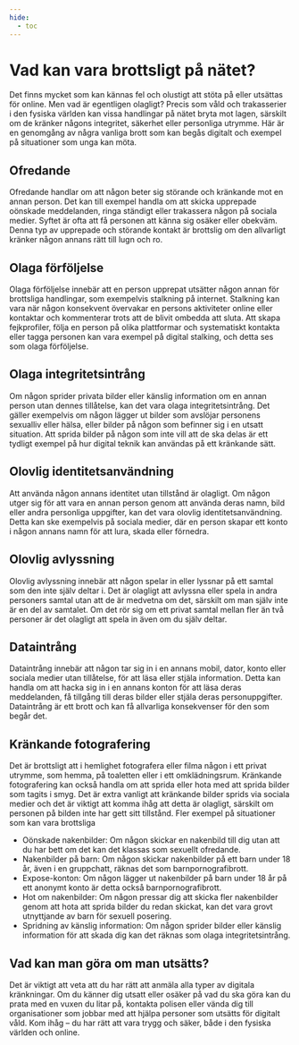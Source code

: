 ```yaml
---
hide:
  - toc
---
```

# Vad kan vara brottsligt på nätet?
Det finns mycket som kan kännas fel och olustigt att stöta på eller utsättas för online. Men vad är egentligen olagligt? Precis som våld och trakasserier i den fysiska världen kan vissa handlingar på nätet bryta mot lagen, särskilt om de kränker någons integritet, säkerhet eller personliga utrymme. Här är en genomgång av några vanliga brott som kan begås digitalt och exempel på situationer som unga kan möta.

## Ofredande
Ofredande handlar om att någon beter sig störande och kränkande mot en annan person. Det kan till exempel handla om att skicka upprepade oönskade meddelanden, ringa ständigt eller trakassera någon på sociala medier. Syftet är ofta att få personen att känna sig osäker eller obekväm. Denna typ av upprepade och störande kontakt är brottslig om den allvarligt kränker någon annans rätt till lugn och ro.
## Olaga förföljelse
Olaga förföljelse innebär att en person upprepat utsätter någon annan för brottsliga handlingar, som exempelvis stalkning på internet. Stalkning kan vara när någon konsekvent övervakar en persons aktiviteter online eller kontaktar och kommenterar trots att de blivit ombedda att sluta. Att skapa fejkprofiler, följa en person på olika plattformar och systematiskt kontakta eller tagga personen kan vara exempel på digital stalking, och detta ses som olaga förföljelse.
## Olaga integritetsintrång
Om någon sprider privata bilder eller känslig information om en annan person utan dennes tillåtelse, kan det vara olaga integritetsintrång. Det gäller exempelvis om någon lägger ut bilder som avslöjar personens sexualliv eller hälsa, eller bilder på någon som befinner sig i en utsatt situation. Att sprida bilder på någon som inte vill att de ska delas är ett tydligt exempel på hur digital teknik kan användas på ett kränkande sätt.
## Olovlig identitetsanvändning
Att använda någon annans identitet utan tillstånd är olagligt. Om någon utger sig för att vara en annan person genom att använda deras namn, bild eller andra personliga uppgifter, kan det vara olovlig identitetsanvändning. Detta kan ske exempelvis på sociala medier, där en person skapar ett konto i någon annans namn för att lura, skada eller förnedra.
## Olovlig avlyssning
Olovlig avlyssning innebär att någon spelar in eller lyssnar på ett samtal som den inte själv deltar i. Det är olagligt att avlyssna eller spela in andra personers samtal utan att de är medvetna om det, särskilt om man själv inte är en del av samtalet. Om det rör sig om ett privat samtal mellan fler än två personer är det olagligt att spela in även om du själv deltar.
## Dataintrång
Dataintrång innebär att någon tar sig in i en annans mobil, dator, konto eller sociala medier utan tillåtelse, för att läsa eller stjäla information. Detta kan handla om att hacka sig in i en annans konton för att läsa deras meddelanden, få tillgång till deras bilder eller stjäla deras personuppgifter. Dataintrång är ett brott och kan få allvarliga konsekvenser för den som begår det.
## Kränkande fotografering
Det är brottsligt att i hemlighet fotografera eller filma någon i ett privat utrymme, som hemma, på toaletten eller i ett omklädningsrum. Kränkande fotografering kan också handla om att sprida eller hota med att sprida bilder som tagits i smyg. Det är extra vanligt att kränkande bilder sprids via sociala medier och det är viktigt att komma ihåg att detta är olagligt, särskilt om personen på bilden inte har gett sitt tillstånd.
Fler exempel på situationer som kan vara brottsliga

* Oönskade nakenbilder: Om någon skickar en nakenbild till dig utan att du har bett om det kan det klassas som sexuellt ofredande.
* Nakenbilder på barn: Om någon skickar nakenbilder på ett barn under 18 år, även i en gruppchatt, räknas det som barnpornografibrott.
* Expose-konton: Om någon lägger ut nakenbilder på barn under 18 år på ett anonymt konto är detta också barnpornografibrott.
* Hot om nakenbilder: Om någon pressar dig att skicka fler nakenbilder genom att hota att sprida bilder du redan skickat, kan det vara grovt utnyttjande av barn för sexuell posering.
* Spridning av känslig information: Om någon sprider bilder eller känslig information för att skada dig kan det räknas som olaga integritetsintrång.

## Vad kan man göra om man utsätts?
Det är viktigt att veta att du har rätt att anmäla alla typer av digitala kränkningar. Om du känner dig utsatt eller osäker på vad du ska göra kan du prata med en vuxen du litar på, kontakta polisen eller vända dig till organisationer som jobbar med att hjälpa personer som utsätts för digitalt våld. Kom ihåg – du har rätt att vara trygg och säker, både i den fysiska världen och online.
